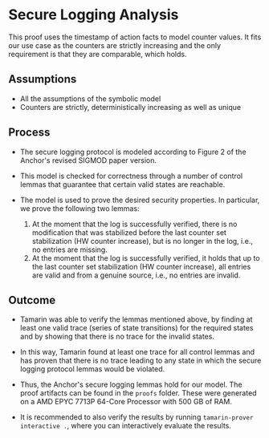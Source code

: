 # Secure Logging Analysis

This proof uses the timestamp of action facts to model counter values. It fits our use case as the counters are strictly increasing and the 
only requirement is that they are comparable, which holds.

## Assumptions

- All the assumptions of the symbolic model
- Counters are strictly, deterministically increasing as well as unique

## Process

- The secure logging protocol is modeled according to Figure 2 of the Anchor's revised SIGMOD paper version.

- This model is checked for correctness through a number of control lemmas that guarantee that certain valid states are reachable.

- The model is used to prove the desired security properties. In particular, we prove the following two lemmas:
    1. At the moment that the log is successfully verified, there is no modification that was stabilized before the last counter set stabilization (HW counter increase), but is no longer in the log, i.e., no entries are missing.
    2. At the moment that the log is successfully verified, it holds that up to the last counter set stabilization (HW counter increase), all entries are valid and from a genuine source, i.e., no entries are invalid. 

## Outcome

- Tamarin was able to verify the lemmas mentioned above, by finding at least one valid trace (series of state transitions) for the required states and by showing that there is no trace for the invalid states.

- In this way, Tamarin found at least one trace for all control lemmas and has proven that there is no trace leading to any state in which the secure logging protocol lemmas would be violated.

- Thus, the Anchor's secure logging lemmas hold for our model. The proof artifacts can be found in the `proofs` folder. These were generated on a AMD EPYC 7713P 64-Core Processor with 500 GB of RAM.

- It is recommended to also verify the results by running `tamarin-prover interactive .`, where you can interactively evaluate the results.
